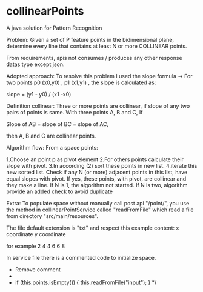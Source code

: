 # collinearPoints
A java solution for Pattern Recognition

Problem:
Given a set of P feature points in the bidimensional plane, determine every line that contains at least N or
more COLLINEAR points.

From requirements, apis not consumes / produces any other response datas type except json.

Adopted approach:
To resolve this problem I used the slope formula -> 
For two points p0 (x0,y0) , p1 (x1,y1) , the slope is calculated as:

slope = (y1 - y0) / (x1 -x0)

Definition collinear:
Three or more points are collinear, if slope of any two pairs of points is same.
With three points A, B and C, If

Slope of AB = slope of BC = slope of AC,

then A, B and C are collinear points.

Algorithm flow:
From a space points:

1.Choose an point p as pivot element 
2.For others points calculate their slope with pivot. 
3.In according (2) sort these points in new list.
4.iterate this new sorted list. Check if any N (or more) adjacent points in this list, have equal slopes with pivot. 
  If yes, these points, with pivot, are collinear and they make a line.
  If N is 1, the algorithm not started. 
  If N is two, algorithm provide an added check to avoid duplicate

Extra:
To populate space without manually call post api "/point/", you use the method in collinearPointService called "readFromFile" which read a file from
directory "src/main/resources".

The file default extension is "txt" and respect this example content:
x coordinate y coordinate

for example
2 4
4 6
6 8

In service file there is a commented code to initialize space.

* Remove comment 
* 
* if (this.points.isEmpty()) { this.readFromFile("input"); }
 */



